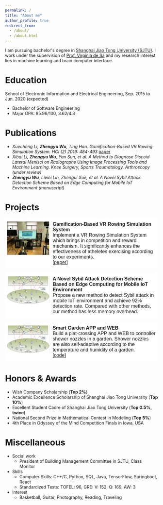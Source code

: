 ```yaml
---
permalink: /
title: "About me"
author_profile: true
redirect_from: 
  - /about/
  - /about.html
---
```


I am pursuing bachelor's degree in [Shanghai Jiao Tong University (SJTU)](http://en.sjtu.edu.cn/). I work under the supervision of [Prof. Virginia de Sa](http://www.cogsci.ucsd.edu/~desa/) and my research interest lies in machine learning and brain computer interface. 

Education
======
School of Electronic Information and Electrical Engineering, Sep. 2015 to Jun. 2020 (expected)   

* Bachelor of Software Engineering
* Major GPA: 85.96/100, 3.62/4.3

Publications
======
* _Xuecheng Li, **Zhengyu Wu**, Ting Han. Gamification-Based VR Rowing Simulation System. HCI (2) 2019: 484-493_ [paper](https://link.springer.com/chapter/10.1007%2F978-3-030-22643-5_38)
* _Xibai Li, **Zhengyu Wu**, Yan Sun, et al. A Method to Diagnose Discoid Lateral Menisci on Radiographs Using Image Processing Tools and Machine Learning. Knee Surgery, Sports Traumatology, Arthroscopy (under review)_
* _**Zhengyu Wu**, Liwei Lin, Zhengui Xue, et al. A Novel Sybil Attack Detection Scheme Based on Edge Computing for Mobile IoT Environment (manuscript)_


Projects
======
<style type="text/css">
.tg  {border-collapse:collapse;border-spacing:0;}
.tg td{font-family:Arial, sans-serif;font-size:16px;padding:10px 5px;border-style:solid;border-width:1px;overflow:hidden;word-break:normal;border-color:black;}
.tg th{font-family:Arial, sans-serif;font-size:16px;font-weight:normal;padding:10px 5px;border-style:solid;border-width:1px;overflow:hidden;word-break:normal;border-color:black;}
.tg .tg-oe15{background-color:#ffffff;border-color:#ffffff;text-align:left;vertical-align:top}
</style>
<table class="tg">
  <tr>
    <th class="tg-oe15" width="30%">
      <img src="../images/row.png" alt="我的照片" />
    </th>
    <th class="tg-oe15">
      <b>Gamification-Based VR Rowing Simulation System</b> <br> 
      Implement a VR Rowing Simulation System which brings in competition and reward mechanism. It significantly enhances the effectiveness of atheletes exercising according to our experiments.<br>
      <a href="https://link.springer.com/chapter/10.1007%2F978-3-030-22643-5_38">[paper]</a>
    </th>
  </tr>
</table>

<table class="tg">
  <tr>
    <th class="tg-oe15" width="30%">
      <img src="../images/sybil.png" alt="我的照片" />
    </th>
    <th class="tg-oe15">
      <b>A Novel Sybil Attack Detection Scheme Based on Edge Computing for Mobile IoT Environment</b> <br> 
      Propose a new method to detect Sybil attack in mobile IoT environment and achieve 92% detection rate. Compared with other methods, our method has less memory overhead. 
    </th>
  </tr>
</table>

<table class="tg">
  <tr>
    <th class="tg-oe15" width="30%">
      <img src="../images/sybil.png" alt="我的照片" />
    </th>
    <th class="tg-oe15">
      <b>Smart Garden APP and WEB </b> <br> 
      Build a plat-crossing APP and WEB to controller shower nozzles in a garden. Shower nozzles are also self-adaptive according to the temperature and humidity of a garden. <br> 
      <a href="https://github.com/zhengyu-wu/Smart-Garden">[code]</a>
    </th>
  </tr>
</table>

 
Honors & Awards
======
- Wish Company Scholarship (**Top 2%**)
- Academic Excellence Scholarship of Shanghai Jiao Tong University (**Top 10%**) 
- Excellent Student Cadre of Shanghai Jiao Tong University (**Top 0.5%, twice**) 
- National Second Prize in Mathematical Contest in Modeling (**Top 5%**)
- 4th Place in Odyssey of the Mind Competition Finals in Iowa, USA

Miscellaneous
======
- Social work
  - President of Building Management Committee in SJTU, Class Monitor
- Skills
  - Computer Skills: C++/C, Python, SQL, Java, TensorFlow, Springboot, React
  - Standardized Tests: TOFEL: 96, GRE: V: 152, Q: 169, AW: 3
- Interest
  - Basketball, Guitar, Photography, Reading, Traveling


